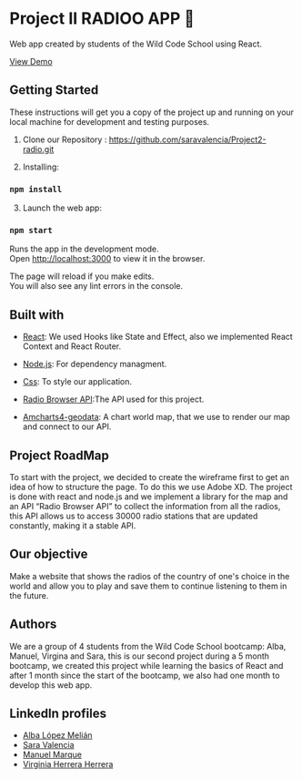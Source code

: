 # Project II RADIOO APP :musical_note:

Web app created by students of the Wild Code School using React.

[View Demo](https://priceless-poincare-6a94b1.netlify.app/)

## Getting Started

These instructions will get you a copy of the project up and running
on your local machine for development and testing purposes.

1. Clone our Repository : https://github.com/saravalencia/Project2-radio.git

2. Installing:

### `npm install`

3. Launch the web app:

### `npm start`

Runs the app in the development mode.\
Open [http://localhost:3000](http://localhost:3000) to view it in the browser.

The page will reload if you make edits.\
You will also see any lint errors in the console.


## Built with 

* [React](https://reactjs.org/): We used Hooks like State and Effect, also we implemented React Context and React Router.

* [Node.js](https://nodejs.org/en/): For dependency managment.

* [Css](https://www.w3.org ): To style our application.

* [Radio Browser API](https://www.radio-browser.info/#/):The API used for this project.

* [Amcharts4-geodata](https://www.npmjs.com/package/@amcharts/amcharts4-geodata): A chart world map, that we use to render our map and connect to our API.


## Project RoadMap

To start with the project, we decided to create the wireframe first to get an idea of how to structure the page. To do this we use Adobe XD. The project is done with react and node.js and we implement a library for the map and an API “Radio Browser API” to collect the information from all the radios, this API allows us to access 30000 radio stations that are updated constantly, making it a stable API. 

## Our objective
Make a website that shows the radios of the country of one's choice in the world and allow you to play and save them to continue listening to them in the future.
 
## Authors
We are a group of 4 students from the Wild Code School bootcamp: Alba, Manuel, Virgina and Sara, this is our second project during a 5 month bootcamp, we created this project while learning the basics of React and after 1 month since the start of the bootcamp, we also had one month to develop this web app.

## Linkedln profiles

* [Alba López Melián](https://www.linkedin.com/in/albalopezmelian/)
* [Sara Valencia](https://www.linkedin.com/in/sara-valencia/)
* [Manuel Marque](https://www.linkedin.com/in/manuel-marque/)
* [Virginia Herrera Herrera](https://www.linkedin.com/in/virginia-herrera-herrera/)



